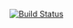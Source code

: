 [![Build Status](https://travis-ci.com/thiagomess/springboot-tdd.svg?branch=master)](https://travis-ci.com/thiagomess/springboot-tdd)


